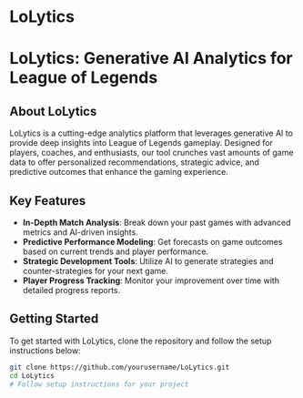 # LoLytics
# LoLytics: Generative AI Analytics for League of Legends

## About LoLytics
LoLytics is a cutting-edge analytics platform that leverages generative AI to provide deep insights into League of Legends gameplay. Designed for players, coaches, and enthusiasts, our tool crunches vast amounts of game data to offer personalized recommendations, strategic advice, and predictive outcomes that enhance the gaming experience.

## Key Features
- **In-Depth Match Analysis**: Break down your past games with advanced metrics and AI-driven insights.
- **Predictive Performance Modeling**: Get forecasts on game outcomes based on current trends and player performance.
- **Strategic Development Tools**: Utilize AI to generate strategies and counter-strategies for your next game.
- **Player Progress Tracking**: Monitor your improvement over time with detailed progress reports.

## Getting Started
To get started with LoLytics, clone the repository and follow the setup instructions below:

```bash
git clone https://github.com/yourusername/LoLytics.git
cd LoLytics
# Follow setup instructions for your project
